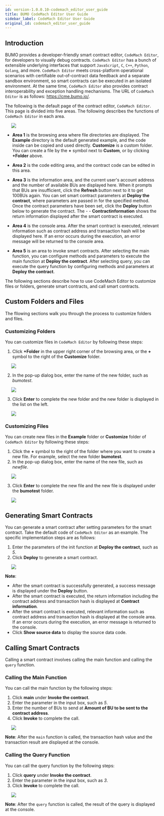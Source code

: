 ```yaml
---
id: version-1.0.0.10-codemach_editor_user_guide
title: BUMO CodeMach Editor User Guide
sidebar_label: CodeMach Editor User Guide
original_id: codemach_editor_user_guide
---
```


## Introduction

BUMO provides a developer-friendly smart contract editor, `CodeMach Editor`, for developers to visually debug contracts. `CodeMach Editor` has a bunch of extensible underlying interfaces that support `JavaScript`, `C`, `C++`, `Python`, `Golang`, and more. `CodeMach Editor` meets cross-platform operational scenarios with certifiable out-of-contract data feedback and a separate sandbox environment, so smart contracts can be executed in an isolated environment. At the same time, `CodeMach Editor` also provides contract interoperability and exception handling mechanisms. The URL of `CodeMach Editor` is as follows: https://cme.bumo.io/.

The following is the default page of the contract editor, `CodeMach Editor`. This page is divided into five areas. The following describes the functions of `CodeMach Editor` in each area.

<img src="/docs/assets/codemacheditoroverview.jpg"
     style= "margin-left: 20px">

- **Area 1** is the browsing area where file directories are displayed. The **Example** directory is the default generated example, and the code inside can be copied and used directly. **Customize** is a custom folder. You can create a file by the **+** symbol next to **Custom**, or by clicking **+Folder** above.

- **Area 2** is the code editing area, and the contract code can be edited in this area.

- **Area 3** is the information area, and the current user's account address and the number of available BUs are displayed here. When it prompts that BUs are insufficient, click the **Refresh** button next to it to get 100BUs again. You can set smart contract parameters at **Deploy the contract**, where parameters are passed in for the specified method. Once the contract parameters have been set, click the **Deploy** button below to generate the contract. The - - **Contractinformation** shows the return information displayed after the smart contract is executed.

- **Area 4** is the console area. After the smart contract is executed, relevant information such as contract address and transaction hash will be displayed here. If an error occurs during the execution, an error message will be returned to the console area.

- **Area 5** is an area to invoke smart contracts. After selecting the main function, you can configure methods and parameters to execute the main function at **Deploy the contract**. After selecting query, you can execute the query function by configuring methods and parameters at **Deploy the contract**.  

The following sections describe how to use CodeMach Editor to customize files or folders, generate smart contracts, and call smart contracts.

## Custom Folders and Files

The fllowing sections walk you through the process to customize folders and files.

### Customizing Folders

You can customize files in `CodeMach Editor` by following these steps:
1. Click **+Folder** in the upper right corner of the browsing area, or the **+** symbol to the right of the **Customize** folder.

<img src="/docs/assets/customfolder.jpg"
     style= "margin-left: 20px">

2. In the pop-up dialog box, enter the name of the new folder, such as *bumotest*.

<img src="/docs/assets/newfolder.jpg"
     style= "margin-left: 20px">  

3. Click **Enter** to complete the new folder and the new folder is displayed in the list on the left.

<img src="/docs/assets/foldercreated.jpg"
     style= "margin-left: 20px">  


### Customizing Files

You can create new files in the **Example** folder or **Customize** folder of `CodeMach Editor` by following these steps:
1. Click the **+** symbol to the right of the folder where you want to create a new file. For example, select the new folder **bumotest**.
2. In the pop-up dialog box, enter the name of the new file, such as *newfile*.

<img src="/docs/assets/newfile.jpg"
     style= "margin-left: 20px">  

3. Click **Enter** to complete the new file and the new file is displayed under the **bumotest** folder.

<img src="/docs/assets/newfilecreated.jpg"
     style= "margin-left: 20px">  

## Generating Smart Contracts

You can generate a smart contract after setting parameters for the smart contract. Take the default code of `CodeMach Editor` as an example. The specific implementation steps are as follows: 
1. Enter the parameters of the init function at **Deploy the contract**, such as *5*.
2. Click **Deploy** to generate a smart contract.

<img src="/docs/assets/smartcontractgenerated.jpg"
     style= "margin-left: 20px">

**Note**:
* After the smart contract is successfully generated, a success message is displayed under the **Deploy** button.
* After the smart contract is executed, the return information including the contract address and transaction hash is displayed at **Contract information**.
* After the smart contract is executed, relevant information such as contract address and transaction hash is displayed at the console area. If an error occurs during the execution, an error message is returned to the console.
* Click **Show source data** to display the source data code.   

## Calling Smart Contracts

Calling a smart contract involves calling the main function and calling the `query` function.

### Calling the Main Function

You can call the main function by the following steps:
1. Click **main** under **Invoke the contract**.
2. Enter the parameter in the input box, such as *5*.
3. Enter the number of BUs to send at **Amount of BU to be sent to the contract address**.
4. Click **Invoke** to complete the call.

<img src="/docs/assets/callmain.jpg"
     style= "margin-left: 20px">

**Note**: After the `main` function is called, the transaction hash value and the transaction result are displayed at the console.

### Calling the Query Function

You can call the query function by the following steps:
1. Click **query** under **Invoke the contract**.
2. Enter the parameter in the input box, such as *3*.
3. Click **Invoke** to complete the call.

<img src="/docs/assets/callquery.jpg"
     style= "margin-left: 20px">

**Note**: After the `query` function is called, the result of the query is displayed at the console.
